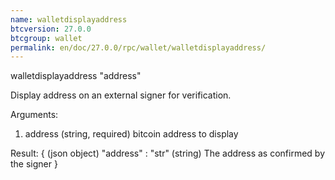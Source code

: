 ```yaml
---
name: walletdisplayaddress
btcversion: 27.0.0
btcgroup: wallet
permalink: en/doc/27.0.0/rpc/wallet/walletdisplayaddress/
---
```


walletdisplayaddress "address"

Display address on an external signer for verification.

Arguments:
1. address    (string, required) bitcoin address to display

Result:
{                       (json object)
  "address" : "str"     (string) The address as confirmed by the signer
}


